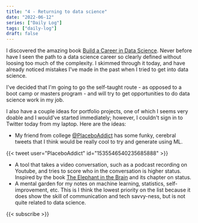 ```yaml
---
title: "4 - Returning to data science"
date: "2022-06-12"
series: ["Daily Log"]
tags: ["daily-log"]
draft: false
---
```


I discovered the amazing book [Build a Career in Data Science](https://www.amazon.com/Build-Career-Science-Jacqueline-Nolis/dp/1617296244). Never before have I seen the path to a data science career so clearly defined without loosing too much of the complexity. I skimmed through it today, and have already noticed mistakes I've made in the past when I tried to get into data science.

I've decided that I'm going to go the self-taught route - as opposed to a boot camp or masters program - and will try to get opportunities to do data science work in my job.

I also have a couple ideas for portfolio projects, one of which I seems very doable and I would've started immediately; however, I couldn't sign in to Twitter today from my laptop. Here are the ideas:

- My friend from college [@PlaceboAddict](https://twitter.com/PIaceboAddict) has some funky, cerebral tweets that I think would be really cool to try and generate using ML.

{{< tweet user="PlaceboAddict" id="1535546540235685888" >}}

- A tool that takes a video conversation, such as a podcast recording on Youtube, and tries to score who in the conversation is higher status. Inspired by the book [The Elephant in the Brain](https://www.amazon.com/Elephant-Brain-Hidden-Motives-Everyday/dp/0190495995) and its chapter on status.
- A mental garden for my notes on machine learning, statistics, self-improvement, etc. This is I think the lowest priority on the list because it does show the skill of communication and tech savvy-ness, but is not quite related to data science.

{{< subscribe >}}

